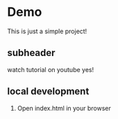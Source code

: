 # Demo
This is just a simple project!

## subheader
watch tutorial on youtube yes!

## local development
1. Open index.html in your browser
